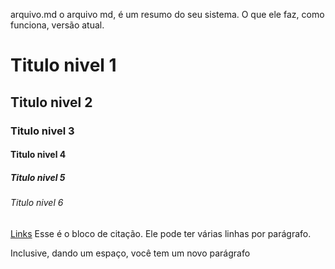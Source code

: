 ﻿arquivo.md
o arquivo md, é um resumo do seu sistema.
O que ele faz, como funciona, versão atual.

# Titulo nivel 1
## Titulo nivel 2
### Titulo nivel 3
#### Titulo nivel 4
##### Titulo nivel 5
###### Titulo nivel 6
[Links](https://faccar.com.br)
Esse é o bloco de citação. 
Ele pode ter várias linhas por parágrafo.

Inclusive, dando um espaço, você tem um novo parágrafo


